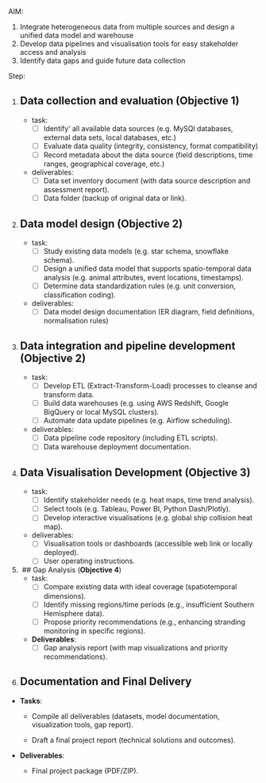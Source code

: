 
AIM:
1. Integrate heterogeneous data from multiple sources and design a unified data model and warehouse
2. Develop data pipelines and visualisation tools for easy stakeholder access and analysis
3. Identify data gaps and guide future data collection


Step:

1. ## Data collection and evaluation (**Objective 1**)
	- task:
		- [ ] Identify’ all available data sources (e.g. MySQl databases, external data sets, local databases, etc.)  
		- [ ] Evaluate data quality (integrity, consistency, format compatibility)
		- [ ] Record metadata about the data source (field descriptions, time ranges, geographical coverage, etc.)
	- deliverables:
		- [ ] Data set inventory document (with data source description and assessment report).
		- [ ] Data folder (backup of original data or link).
2. ## Data model design (**Objective 2**)
	- task:
		- [ ] Study existing data models (e.g. star schema, snowflake schema).
		- [ ] Design a unified data model that supports spatio-temporal data analysis (e.g. animal attributes, event locations, timestamps).
		- [ ] Determine data standardization rules (e.g. unit conversion, classification coding).
	- deliverables:
		- [ ]  Data model design documentation (ER diagram, field definitions, normalisation rules)
	
3. ## Data integration and pipeline development (**Objective 2**)
	- task:
		- [ ]  Develop ETL (Extract-Transform-Load) processes to cleanse and transform data.
		- [ ] Build data warehouses (e.g. using AWS Redshift, Google BigQuery or local MySQL clusters).
		- [ ] Automate data update pipelines (e.g. Airflow scheduling).
	- deliverables:
		- [ ] Data pipeline code repository (including ETL scripts).
		- [ ] Data warehouse deployment documentation.
4. ## Data Visualisation Development (**Objective 3**)
	- task:
		- [ ] Identify stakeholder needs (e.g. heat maps, time trend analysis).
		- [ ] Select tools (e.g. Tableau, Power BI, Python Dash/Plotly).
		- [ ] Develop interactive visualisations (e.g. global ship collision heat map).
	- deliverables:
		- [ ] Visualisation tools or dashboards (accessible web link or locally deployed).
		- [ ] User operating instructions.
5.  ## Gap Analysis (**Objective 4**)
	- task:
		- [ ] Compare existing data with ideal coverage (spatiotemporal dimensions).
		- [ ] Identify missing regions/time periods (e.g., insufficient Southern Hemisphere data).
		- [ ] Propose priority recommendations (e.g., enhancing stranding monitoring in specific regions).
	- **Deliverables**:
	    - [ ] Gap analysis report (with map visualizations and priority recommendations).

6.  ## Documentation and Final Delivery

- **Tasks**:
    
    - Compile all deliverables (datasets, model documentation, visualization tools, gap report).
        
    - Draft a final project report (technical solutions and outcomes).
        
- **Deliverables**:
    
    - Final project package (PDF/ZIP).








